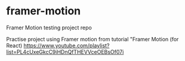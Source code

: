 # framer-motion
Framer Motion testing project repo

Practise project using Framer motion from tutorial "Framer Motion (for React)
https://www.youtube.com/playlist?list=PL4cUxeGkcC9iHDnQfTHEVVceOEBsOf07i

